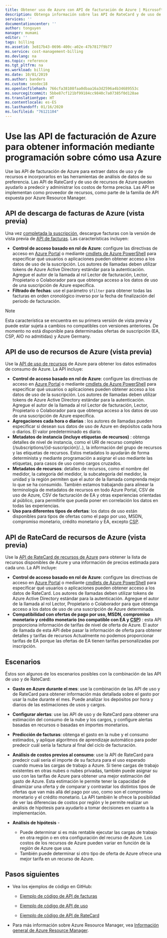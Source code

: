 ```yaml
---
title: Obtener uso de Azure con API de facturación de Azure | Microsoft Docs
description: Obtenga información sobre las API de RateCard y de uso de facturación de Azure que se usan para proporcionar información sobre el consumo de recursos y tendencias de Azure.
services: ''
documentationcenter: ''
author: tonguyen
manager: mumami
editor: ''
tags: billing
ms.assetid: 3e817b43-0696-400c-a02e-47b7817f9b77
ms.service: cost-management-billing
ms.devlang: na
ms.topic: reference
ms.tgt_pltfrm: na
ms.workload: billing
ms.date: 10/01/2019
ms.author: banders
ms.custom: seodec18
ms.openlocfilehash: 766cfa38108faa0dbaa16a3d2596a4b34689553c
ms.sourcegitcommit: 5bbe87cf121bf99184cc9840c7a07385f0d128ae
ms.translationtype: HT
ms.contentlocale: es-ES
ms.lasthandoff: 01/16/2020
ms.locfileid: "76121104"
---
```

# <a name="use-azure-billing-apis-to-programmatically-get-insight-into-your-azure-usage"></a>Use las API de facturación de Azure para obtener información mediante programación sobre cómo usa Azure
Use las API de facturación de Azure para extraer datos de uso y de recursos e incorporarlos en las herramientas de análisis de datos de su preferencia. Las API de RateCard y de uso de recursos de Azure pueden ayudarlo a predecir y administrar los costos de forma precisa. Las API se implementan como proveedor de recursos, como parte de la familia de API expuesta por Azure Resource Manager.  

## <a name="azure-invoice-download-api-preview"></a>API de descarga de facturas de Azure (vista previa)
Una vez [completada la suscripción](manage-billing-access.md#opt-in), descargue facturas con la versión de vista previa de [API de facturas](/rest/api/billing). Las características incluyen:

* **Control de acceso basado en rol de Azure**: configure las directivas de acceso en [Azure Portal](https://portal.azure.com) o mediante [cmdlets de Azure PowerShell](/powershell/azure/overview) para especificar qué usuarios o aplicaciones pueden obtener acceso a los datos de uso de la suscripción. Los autores de llamadas deben utilizar tokens de Azure Active Directory estándar para la autenticación. Agregue el autor de la llamada al rol Lector de facturación, Lector, Propietario o Colaborador para que obtenga acceso a los datos de uso de una suscripción de Azure específica.
* **Filtrado de fechas**: use el parámetro `$filter` para obtener todas las facturas en orden cronológico inverso por la fecha de finalización del periodo de facturación.

> [!NOTE]
> Esta característica se encuentra en su primera versión de vista previa y puede estar sujeta a cambios no compatibles con versiones anteriores. De momento no está disponible para determinadas ofertas de suscripción (EA, CSP, AIO no admitidas) y Azure Germany.

## <a name="azure-resource-usage-api-preview"></a>API de uso de recursos de Azure (vista previa)
Use la [API de uso de recursos](/previous-versions/azure/reference/mt219003(v=azure.100)) de Azure para obtener los datos estimados de consumo de Azure. La API incluye:

* **Control de acceso basado en rol de Azure**: configure las directivas de acceso en [Azure Portal](https://portal.azure.com) o mediante [cmdlets de Azure PowerShell](/powershell/azure/overview) para especificar qué usuarios o aplicaciones pueden obtener acceso a los datos de uso de la suscripción. Los autores de llamadas deben utilizar tokens de Azure Active Directory estándar para la autenticación. Agregue el autor de la llamada al rol Lector de facturación, Lector, Propietario o Colaborador para que obtenga acceso a los datos de uso de una suscripción de Azure específica.
* **Agregaciones cada hora o diarias** : los autores de llamadas pueden especificar si desean sus datos de uso de Azure en depósitos cada hora o diarios. El valor predeterminado es diario.
* **Metadatos de instancia (incluye etiquetas de recursos)** : obtenga detalles de nivel de instancia, como el URI de recurso completo (/subscriptions/{id-suscripción}/..), la información del grupo de recursos y las etiquetas de recursos. Estos metadatos lo ayudarán de forma determinista y mediante programación a asignar el uso mediante las etiquetas, para casos de uso como cargos cruzados.
* **Metadatos de recursos**: detalles de recursos, como el nombre del medidor, la categoría del medidor, la subcategoría del medidor, la unidad y la región permiten que el autor de la llamada comprenda mejor lo que se ha consumido. También estamos trabajando para alinear la terminología de metadatos de recursos en todo Azure Portal, CSV de uso de Azure, CSV de facturación de EA y otras experiencias orientadas al público, para permitirle que pueda poner en correlación los datos en todas las experiencias.
* **Uso para diferentes tipos de ofertas**: los datos de uso están disponibles para tipos de ofertas como el pago por uso, MSDN, compromiso monetario, crédito monetario y EA, excepto [CSP](https://docs.microsoft.com/partner-center).

## <a name="azure-resource-ratecard-api-preview"></a>API de RateCard de recursos de Azure (vista previa)
Use la [API de RateCard de recursos de Azure](/previous-versions/azure/reference/mt219005(v=azure.100)) para obtener la lista de recursos disponibles de Azure y una información de precios estimada para cada uno. La API incluye:

* **Control de acceso basado en rol de Azure**: configure las directivas de acceso en [Azure Portal](https://portal.azure.com) o mediante [cmdlets de Azure PowerShell](/powershell/azure/overview) para especificar qué usuarios o aplicaciones pueden obtener acceso a los datos de RateCard. Los autores de llamadas deben utilizar tokens de Azure Active Directory estándar para la autenticación. Agregue el autor de la llamada al rol Lector, Propietario o Colaborador para que obtenga acceso a los datos de uso de una suscripción de Azure determinada.
* **Compatibilidad con ofertas de pago por uso, MSDN, compromiso monetario y crédito monetario (no compatible con EA y [CSP](https://docs.microsoft.com/partner-center))** : esta API proporciona información de tarifas de nivel de oferta de Azure.  El autor de llamada de esta API debe pasar la información de oferta para obtener detalles y tarifas de recursos Actualmente no podemos proporcionar tarifas de EA porque las ofertas de EA tienen tarifas personalizadas por inscripción.

## <a name="scenarios"></a>Escenarios
Éstos son algunos de los escenarios posibles con la combinación de las API de uso y de RateCard:

* **Gasto en Azure durante el mes**: use la combinación de las API de uso y de RateCard para obtener información más detallada sobre el gasto por usar la nube durante el mes. Puede analizar los depósitos por hora y diarios de las estimaciones de usos y cargos.
* **Configurar alertas**: use las API de uso y de RateCard para obtener una estimación del consumo de la nube y los cargos, y configure alertas basadas en recursos o basadas en importes monetarios.
* **Predicción de facturas**: obtenga el gasto en la nube y el consumo estimados, y aplique algoritmos de aprendizaje automático para poder predecir cuál sería la factura al final del ciclo de facturación.
* **Análisis de costos previos al consumo**: use la API de RateCard para predecir cuál sería el importe de su factura para el uso esperado cuando mueva las cargas de trabajo a Azure. Si tiene cargas de trabajo existentes en otras nubes o nubes privadas, también puede asignar su uso con las tarifas de Azure para obtener una mejor estimación del gasto de Azure. Esta estimación le permite tener la capacidad de dinamizar una oferta y de comparar y contrastar los distintos tipos de ofertas que van más allá del pago por uso, como son el compromiso monetario y el crédito monetario. La API también le ofrece la posibilidad de ver las diferencias de costos por región y le permite realizar un análisis de hipótesis para ayudarlo a tomar decisiones en cuanto a la implementación.
* **Análisis de hipótesis** -

  * Puede determinar si es más rentable ejecutar las cargas de trabajo en otra región o en otra configuración del recurso de Azure. Los costos de los recursos de Azure pueden variar en función de la región de Azure que usa.
  * También puede determinar si otro tipo de oferta de Azure ofrece una mejor tarifa en un recurso de Azure.


## <a name="next-steps"></a>Pasos siguientes
* Vea los ejemplos de código en GitHub:
  * [Ejemplo de código de API de facturas](https://go.microsoft.com/fwlink/?linkid=845124)

  * [Ejemplo de código de API de uso](https://github.com/Azure-Samples/billing-dotnet-usage-api)

  * [Ejemplo de código de API de RateCard](https://github.com/Azure-Samples/billing-dotnet-ratecard-api)

* Para más información sobre Azure Resource Manager, vea [Información general de Azure Resource Manager](../../azure-resource-manager/management/overview.md).
